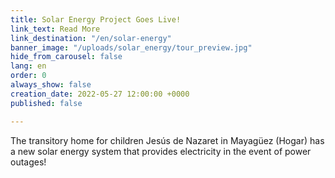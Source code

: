 ```yaml
---
title: Solar Energy Project Goes Live!
link_text: Read More
link_destination: "/en/solar-energy"
banner_image: "/uploads/solar_energy/tour_preview.jpg"
hide_from_carousel: false
lang: en
order: 0
always_show: false
creation_date: 2022-05-27 12:00:00 +0000
published: false

---
```

The transitory home for children Jesús de Nazaret in Mayagüez (Hogar) has a new solar energy system that provides electricity in the event of power outages!